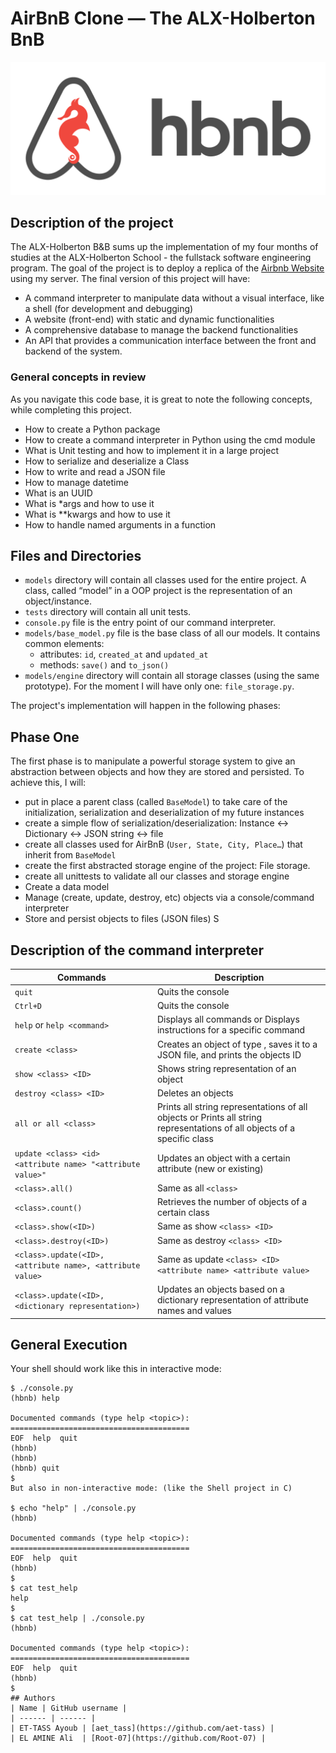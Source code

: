 # AirBnB Clone ― The ALX-Holberton BnB
![Optional Text](hbnb.png)
## Description of the project
The ALX-Holberton B&B sums up the implementation of my four months of studies at the ALX-Holberton School - the fullstack software engineering program.
The goal of the project is to deploy a replica of the [Airbnb Website](https://www.airbnb.com/) using my server. The final version of this project will have:
- A command interpreter to manipulate data without a visual interface, like a shell (for development and debugging)
- A website (front-end) with static and dynamic functionalities
- A comprehensive database to manage the backend functionalities
- An API that provides a communication interface between the front and backend of the system.

### General concepts in review
As you navigate this code base, it is great to note the following concepts, while completing this project.
- How to create a Python package
- How to create a command interpreter in Python using the cmd module
- What is Unit testing and how to implement it in a large project
- How to serialize and deserialize a Class
- How to write and read a JSON file
- How to manage datetime
- What is an UUID
- What is *args and how to use it
- What is **kwargs and how to use it
- How to handle named arguments in a function

## Files and Directories
- ```models``` directory will contain all classes used for the entire project. A class, called “model” in a OOP project is the representation of an object/instance.
- ```tests``` directory will contain all unit tests.
- ```console.py``` file is the entry point of our command interpreter.
- ```models/base_model.py``` file is the base class of all our models. It contains common elements:
    - attributes: ```id```, ```created_at``` and ```updated_at```
    - methods: ```save()``` and ```to_json()```
- ```models/engine``` directory will contain all storage classes (using the same prototype). For the moment I will have only one: ```file_storage.py```.

The project's implementation will happen in the following phases:
## Phase One
The first phase is to manipulate a powerful storage system to give an abstraction between objects and how they are stored and persisted. To achieve this, I will:
- put in place a parent class (called ```BaseModel```) to take care of the initialization, serialization and deserialization of my future instances
- create a simple flow of serialization/deserialization: Instance <-> Dictionary <-> JSON string <-> file
- create all classes used for AirBnB (```User, State, City, Place…```) that inherit from ```BaseModel```
- create the first abstracted storage engine of the project: File storage.
- create all unittests to validate all our classes and storage engine
- Create a data model
- Manage (create, update, destroy, etc) objects via a console/command interpreter
- Store and persist objects to files (JSON files)
S
## Description of the command interpreter
| Commands  | Description |
| ------------- | ------------- |
| ```quit```  | Quits the console  |
| ```Ctrl+D```  | Quits the console  |
| ```help``` or ```help <command>```  | Displays all commands or Displays instructions for a specific command
| ```create <class>```  | Creates an object of type , saves it to a JSON file, and prints the objects ID
| ```show <class> <ID>```  | Shows string representation of an object
| ```destroy <class> <ID>```  | Deletes an objects
| ```all or all <class>```  | Prints all string representations of all objects or Prints all string representations of all objects of a specific class
| ```update <class> <id> <attribute name> "<attribute value>"```  | Updates an object with a certain attribute (new or existing)
| ```<class>.all()```  | Same as all ```<class>```
| ```<class>.count()```  | Retrieves the number of objects of a certain class
| ```<class>.show(<ID>)```  | Same as show ```<class> <ID>```
| ```<class>.destroy(<ID>)```  | Same as destroy ```<class> <ID>```
| ```<class>.update(<ID>, <attribute name>, <attribute value>```  | Same as update ```<class> <ID> <attribute name> <attribute value>```
| ```<class>.update(<ID>, <dictionary representation>)```  | Updates an objects based on a dictionary representation of attribute names and values

## General Execution
Your shell should work like this in interactive mode:
```
$ ./console.py
(hbnb) help

Documented commands (type help <topic>):
========================================
EOF  help  quit
(hbnb) 
(hbnb) 
(hbnb) quit
$
But also in non-interactive mode: (like the Shell project in C)

$ echo "help" | ./console.py
(hbnb)

Documented commands (type help <topic>):
========================================
EOF  help  quit
(hbnb) 
$
$ cat test_help
help
$
$ cat test_help | ./console.py
(hbnb)

Documented commands (type help <topic>):
========================================
EOF  help  quit
(hbnb)
$
## Authors
| Name | GitHub username |
| ------ | ------ |
| ET-TASS Ayoub | [aet_tass](https://github.com/aet-tass) |
| EL AMINE Ali  | [Root-07](https://github.com/Root-07) |
```
